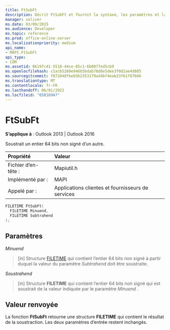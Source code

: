 ```yaml
---
title: FtSubFt
description: Décrit FtSubFt et fournit la syntaxe, les paramètres et la valeur de retour.
manager: soliver
ms.date: 03/09/2015
ms.audience: Developer
ms.topic: reference
ms.prod: office-online-server
ms.localizationpriority: medium
api_name:
- MAPI.FtSubFt
api_type:
- COM
ms.assetid: 6619fc41-5518-44ce-85c1-6b0077ed5cb9
ms.openlocfilehash: c1acb5289e946b5bdab78d6e5dee3f0d2ae4d805
ms.sourcegitcommit: f872848fbeb5b2353179ad4bf4eab23f61f87666
ms.translationtype: MT
ms.contentlocale: fr-FR
ms.lasthandoff: 06/01/2022
ms.locfileid: "65816947"
---
```

# <a name="ftsubft"></a>FtSubFt

  
  
**S’applique à** : Outlook 2013 | Outlook 2016 
  
Soustrait un entier 64 bits non signé d’un autre. 
  
|Propriété|Valeur|
|:-----|:-----|
|Fichier d’en-tête :  <br/> |Mapiutil.h  <br/> |
|Implémenté par :  <br/> |MAPI  <br/> |
|Appelé par :  <br/> |Applications clientes et fournisseurs de services  <br/> |
   
```cpp
FILETIME FtSubFt(
  FILETIME Minuend,
  FILETIME Subtrahend
);
```

## <a name="parameters"></a>Paramètres

 _Minuend_
  
> [in] Structure [FILETIME](filetime.md) qui contient l’entier 64 bits non signé à partir duquel la valeur du paramètre _Subtrahend_ doit être soustraite. 
    
 _Soustrahend_
  
> [in] Structure **FILETIME** qui contient l’entier 64 bits non signé qui est soustrait de la valeur indiquée par le paramètre  _Minuend_ . 
    
## <a name="return-value"></a>Valeur renvoyée

La fonction **FtSubFt** retourne une structure **FILETIME** qui contient le résultat de la soustraction. Les deux paramètres d’entrée restent inchangés. 
  

